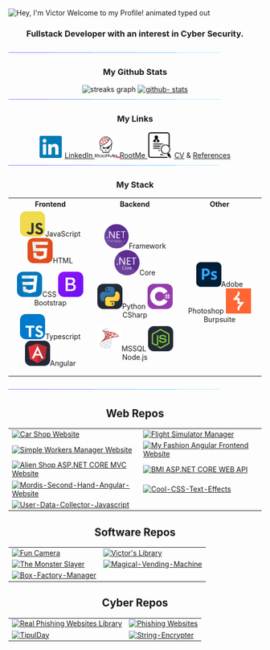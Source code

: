 <!-- Title -->
<img src="https://readme-typing-svg.demolab.com?font=Operator+Mono&size=37&duration=2800&pause=2000&color=FAFAFA&center=true&vCenter=true&width=940&height=50&lines=Hey%2C+I'm+Victor+Welcome+to+my+Profile!" align="center" alt="Hey, I'm Victor Welcome to my Profile! animated typed out">

### <p align="center"> Fullstack Developer with an interest in Cyber Security. </p>


<img  src="Icons/borderseperator.gif">


<!-- Github stats -->
### <p align="center"> My Github Stats </p>

<div align="center">
  <img height="180em" width="410em" src="https://streak-stats.demolab.com?user=VictorRutskin&theme=cobalt&hide_border=true&border_radius=0&fire=0079FA&stroke=0079FA&sideLabels=0079FA&background=193549" alt="streaks graph"  />
  
  <a href="https://github.com/VictorRutskin">
    <img height="180em" width="410em" src="https://github-readme-stats-eight-theta.vercel.app/api?username=VictorRutskin&show_icons=true&theme=cobalt&include_all_commits=true&count_private=true&hide_border=true&border_radius=0" alt="github- stats"/>
  </a>
  </div>
  
<img  src="Icons/borderseperator.gif">


<!-- Links -->
### <p align="center"> My Links </p>

<div align="center">
  <!-- Other links (e.g., LinkedIn, RootMe) -->
  <a href="https://www.linkedin.com/in/victor-rutskin-9a3a9a226/" target="_blank">
    <img src="Icons/Social/LinkedIn.png" width="50" alt="LinkedIn" />LinkedIn
  </a>
  <a href="https://www.root-me.org/Lashaka?lang=en#5c7a86509b2bb852abfc42e4cd24679f" target="_blank">
    <img src="Icons/Social/RootMe.png" width="50" alt="RootMe" />RootMe
  </a>
  <!-- Image with linked texts for CV and References -->
  <span>
    <img src="Icons/Social/Reference.png" width="50" alt="Reference" />
    <a href="https://github.com/VictorRutskin/My_LaTeX_CV" target="_blank">CV</a>
    &amp; 
    <a href="https://drive.google.com/drive/folders/1WNTWVhgmSy2Srt8VOUuspCrWmtmm6eF0" target="_blank">References</a>
  </span>
</div>


<img  src="Icons/borderseperator.gif">

### <p align="center"> My Stack </p>
<!-- Languages & tools -->
<table >
  <tr >
    <th>Frontend</th>
    <th>Backend</th>
    <th>Other</th>
  </tr> 
  <tr>
    <td width="400" align="center">
<!-- FrontEnd -->
<a target="blank"><img src="Icons/JavaScript.svg" width="50" />JavaScript</a>
<a target="blank"><img src="Icons/HTML.svg" width="50" />HTML</a>
      
<a target="blank"><img src="Icons/CSS.svg" width="50" />CSS</a>
<a target="blank"><img src="Icons/Bootstrap.svg" width="50" />Bootstrap</a>
      
<a target="blank"><img src="Icons/TypeScript.svg" width="50" />Typescript</a>
<a target="blank"><img src="Icons/Angular-Dark.svg" width="50" />Angular</a>
    </td>
    <td width="400" align="center">
 <!-- BackEnd -->
<a target="blank"><img src="Icons/NetFramework.png" width="50" />Framework</a>
<a target="blank"><img src="Icons/NetCore.png" width="50" />Core</a>

<a target="blank"><img src="Icons/Python-Dark.svg" width="50" />Python</a>
<a target="blank"><img src="Icons/CS.svg" width="50" />CSharp</a>   

<a target="blank"><img src="Icons/MSSQL.png" width="50" />MSSQL</a>
<a target="blank"><img src="Icons/NodeJS-Dark.svg" width="50" />Node.js</a>
    </td>
    <td width="400" align="center">
<!-- Other -->
<a target="blank"><img src="Icons/Adobe_Photoshop.png" width="50" />Adobe Photoshop</a>
<a target="blank"><img src="Icons/Burpsuite.png" width="50" />Burpsuite</a>
    </td>
  </tr>
</table>

<img  src="Icons/borderseperator.gif">

<div align="center">
  <!-- Web Repos -->
  <h2>Web Repos</h2>
  <table border="0" cellpadding="0" cellspacing="0" style="border-collapse: collapse;">
    <tr>
      <td>
        <a href="https://github.com/VictorRutskin/Car-Shop-Website">
          <img src="https://github-readme-stats.vercel.app/api/pin/?username=VictorRutskin&repo=Car-Shop-Website&theme=cobalt" alt="Car Shop Website" style="border: 0;" />
        </a>
      </td>
            <td>
        <a href="https://github.com/VictorRutskin/Flight-Simulator-Manager">
          <img src="https://github-readme-stats.vercel.app/api/pin/?username=VictorRutskin&repo=Flight-Simulator-Manager&theme=cobalt" alt="Flight Simulator Manager" style="border: 0;" />
        </a>
      </td>
    </tr>
    <tr>
      <td>
        <a href="https://github.com/VictorRutskin/Simple-Workers-Manager-Website">
          <img src="https://github-readme-stats.vercel.app/api/pin/?username=VictorRutskin&repo=Simple-Workers-Manager-Website&theme=cobalt" alt="Simple Workers Manager Website" style="border: 0;" />
        </a>
      </td>
            <td>
        <a href="https://github.com/VictorRutskin/My-Fashion-Angular-Frontend-Website">
          <img src="https://github-readme-stats.vercel.app/api/pin/?username=VictorRutskin&repo=My-Fashion-Angular-Frontend-Website&theme=cobalt" alt="My Fashion Angular Frontend Website" style="border: 0;" />
        </a>
      </td>
    </tr>
    <tr>
      <td>
        <a href="https://github.com/VictorRutskin/Alien-Shop-ASP.NET-CORE-MVC-Website">
          <img src="https://github-readme-stats.vercel.app/api/pin/?username=VictorRutskin&repo=Alien-Shop-ASP.NET-CORE-MVC-Website&theme=cobalt" alt="Alien Shop ASP.NET CORE MVC Website" style="border: 0;" />
        </a>
      </td>
            <td>
                      <a href="https://github.com/VictorRutskin/BMI-ASP.NET-CORE-WEB-API">
          <img src="https://github-readme-stats.vercel.app/api/pin/?username=VictorRutskin&repo=BMI-ASP.NET-CORE-WEB-API&theme=cobalt" alt="BMI ASP.NET CORE WEB API" style="border: 0;" />
        </a>
      </td>
    </tr>
        <tr>
      <td>
        <a href="https://github.com/VictorRutskin/Mordis-Second-Hand-Angular-Website">
          <img src="https://github-readme-stats.vercel.app/api/pin/?username=VictorRutskin&repo=Mordis-Second-Hand-Angular-Website&theme=cobalt" alt="Mordis-Second-Hand-Angular-Website" style="border: 0;" />
        </a>
      </td>
                <td>
        <a href="https://github.com/VictorRutskin/Cool-CSS-Text-Effects">
          <img src="https://github-readme-stats.vercel.app/api/pin/?username=VictorRutskin&repo=Cool-CSS-Text-Effects&theme=cobalt" alt="Cool-CSS-Text-Effects" style="border: 0;" />
        </a>
      </td>
    </tr>
            <tr>
                <td>
        <a href="https://github.com/VictorRutskin/User-Data-Collector-Javascript">
          <img src="https://github-readme-stats.vercel.app/api/pin/?username=VictorRutskin&repo=User-Data-Collector-Javascript&theme=cobalt" alt="User-Data-Collector-Javascript" style="border: 0;" />
        </a>
      </td>
    </tr>
  </table>

  <!-- Software Repos -->
  <h2>Software Repos</h2>
  <table border="0" cellpadding="0" cellspacing="0" style="border-collapse: collapse;">
    <tr>
      <td>
        <a href="https://github.com/VictorRutskin/Fun-Camera">
          <img src="https://github-readme-stats.vercel.app/api/pin/?username=VictorRutskin&repo=Fun-Camera&theme=cobalt" alt="Fun Camera" style="border: 0;" />
        </a>
      </td> 
            <td>
        <a href="https://github.com/VictorRutskin/Victors-Library">
          <img src="https://github-readme-stats.vercel.app/api/pin/?username=VictorRutskin&repo=Victors-Library&theme=cobalt" alt="Victor's Library" style="border: 0;" />
        </a>
      </td>
    </tr>
    <tr>
      <td>
        <a href="https://github.com/VictorRutskin/The-Monster-Slayer">
          <img src="https://github-readme-stats.vercel.app/api/pin/?username=VictorRutskin&repo=The-Monster-Slayer&theme=cobalt" alt="The Monster Slayer" style="border: 0;" />
        </a>
      </td>
            <td>
        <a href="https://github.com/VictorRutskin/Magical-Vending-Machine">
          <img src="https://github-readme-stats.vercel.app/api/pin/?username=VictorRutskin&repo=Magical-Vending-Machine&theme=cobalt" alt="Magical-Vending-Machine" style="border: 0;" />
        </a>
      </td>
    </tr>
        <tr>
      <td>
        <a href="https://github.com/VictorRutskin/Box-Factory-Manager">
          <img src="https://github-readme-stats.vercel.app/api/pin/?username=VictorRutskin&repo=Box-Factory-Manager&theme=cobalt" alt="Box-Factory-Manager" style="border: 0;" />
        </a>
      </td>
    </tr>
  </table>

  <!-- Cyber Repos -->
  <h2>Cyber Repos</h2>
  <table border="0" cellpadding="0" cellspacing="0" style="border-collapse: collapse;">
    <tr>
      <td>
        <a href="https://github.com/VictorRutskin/Real-Phishing-Websites-Library">
          <img src="https://github-readme-stats.vercel.app/api/pin/?username=VictorRutskin&repo=Real-Phishing-Websites-Library&theme=cobalt" alt="Real Phishing Websites Library" style="border: 0;" />
        </a>
      </td>
      <td>
        <a href="https://github.com/VictorRutskin/Phishing-Websites">
          <img src="https://github-readme-stats.vercel.app/api/pin/?username=VictorRutskin&repo=Phishing-Websites&theme=cobalt" alt="Phishing Websites" style="border: 0;" />
        </a>
      </td>
    </tr>

   <tr>
        <td>
        <a href="https://github.com/VictorRutskin/TipulDay">
          <img src="https://github-readme-stats.vercel.app/api/pin/?username=VictorRutskin&repo=TipulDay&theme=cobalt" alt="TipulDay" style="border: 0;" />
        </a>
      </td>
             <td>
        <a href="https://github.com/VictorRutskin/String-Encrypter">
          <img src="https://github-readme-stats.vercel.app/api/pin/?username=VictorRutskin&repo=String-Encrypter&theme=cobalt" alt="String-Encrypter" style="border: 0;" />
        </a>
      </td>
   </tr>
    

  </table>
</div>


